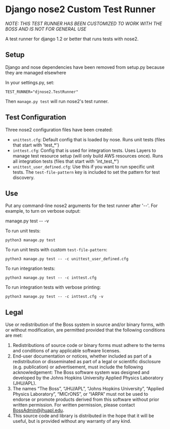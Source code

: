 # Django nose2 Custom Test Runner

*NOTE: THIS TEST RUNNER HAS BEEN CUSTOMIZED TO WORK WITH THE BOSS AND IS NOT FOR GENERAL USE*

A test runner for django 1.2 or better that runs tests with nose2.

## Setup

Django and nose dependencies have been removed from setup.py because they are managed elsewhere

In your settings.py, set:

```
TEST_RUNNER="djnose2.TestRunner"
```

Then ``manage.py test`` will run nose2's test runner.

## Test Configuration

Three nose2 configuration files have been created:
 - `unittest.cfg`: Default config that is loaded by nose. Runs unit tests (files that start with 'test_*')
 - `inttest.cfg`: Config that is used for integration tests. Uses Layers to manage test resource setup (will only build AWS resources once). Runs all integration tests (files that start with 'int_test_*')
 - `unittest_user_defined.cfg`: Use this if you want to run specific unit tests. The `test-file-pattern` key is included to set the pattern for test discovery.
 
## Use

Put any command-line nose2 arguments for the test runner after '--'. For
example, to turn on verbose output:

  manage.py test -- -v
  
  
To run unit tests:

```
python3 manage.py test
```

To run unit tests with custom `test-file-pattern`:

```
python3 manage.py test -- -c unittest_user_defined.cfg
```

To run integration tests:

```
python3 manage.py test -- -c inttest.cfg
```

To run integration tests with verbose printing:

```
python3 manage.py test -- -c inttest.cfg -v
```

## Legal

Use or redistribution of the Boss system in source and/or binary forms, with or without modification, are permitted provided that the following conditions are met:
 
1. Redistributions of source code or binary forms must adhere to the terms and conditions of any applicable software licenses.
2. End-user documentation or notices, whether included as part of a redistribution or disseminated as part of a legal or scientific disclosure (e.g. publication) or advertisement, must include the following acknowledgement:  The Boss software system was designed and developed by the Johns Hopkins University Applied Physics Laboratory (JHU/APL). 
3. The names “The Boss”, “JHU/APL”, “Johns Hopkins University”, “Applied Physics Laboratory”, “MICrONS”, or “IARPA” must not be used to endorse or promote products derived from this software without prior written permission. For written permission, please contact BossAdmin@jhuapl.edu.
4. This source code and library is distributed in the hope that it will be useful, but is provided without any warranty of any kind.

